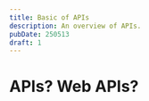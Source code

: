 ```yaml
---
title: Basic of APIs
description: An overview of APIs.
pubDate: 250513
draft: 1
---
```


# APIs? Web APIs?
